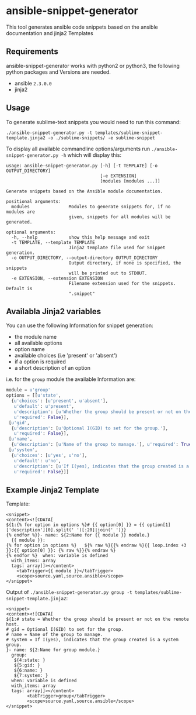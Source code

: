 # ansible-snippet-generator

This tool generates ansible code snippets based on the ansible documentation and jinja2 Templates

## Requirements

ansible-snippet-generator works with python2 or python3, the following python packages and Versions are needed.
- ansible `2.3.0.0`
- jinja2 

## Usage

To generate sublime-text snippets you would need to run this command:

`./ansible-snippet-generator.py -t templates/sublime-snippet-template.jinja2 -o ./sublime-snippets/ -e sublime-snippet`

To display all available commandline options/arguments run `./ansible-snippet-generator.py -h` which will display this:

```
usage: ansible-snippet-generator.py [-h] [-t TEMPLATE] [-o OUTPUT_DIRECTORY]
                                    [-e EXTENSION]
                                    [modules [modules ...]]

Generate snippets based on the Ansible module documentation.

positional arguments:
  modules               Modules to generate snippets for, if no modules are
                        given, snippets for all modules will be generated.

optional arguments:
  -h, --help            show this help message and exit
  -t TEMPLATE, --template TEMPLATE
                        Jinja2 template file used for Snippet generation.
  -o OUTPUT_DIRECTORY, --output-directory OUTPUT_DIRECTORY
                        Output directory, if none is specified, the snippets
                        will be printed out to STDOUT.
  -e EXTENSION, --extension EXTENSION
                        Filename extension used for the snippets. Default is
                        ".snippet"

```

## Availabla Jinja2 variables

You can use the following Information for snippet generation:
 
- the module name
- all available options
- option name
- available choices (i.e 'present' or 'absent')
- if a option is required
- a short description of an option

i.e. for the `group` module the available Information are:

```python
module = u'group'
options = [[u'state',
  {u'choices': [u'present', u'absent'],
   u'default': u'present',
   u'description': [u'Whether the group should be present or not on the remote host.'],
   u'required': False}],
 [u'gid',
  {u'description': [u'Optional I(GID) to set for the group.'],
   u'required': False}],
 [u'name',
  {u'description': [u'Name of the group to manage.'], u'required': True}],
 [u'system',
  {u'choices': [u'yes', u'no'],
   u'default': u'no',
   u'description': [u'If I(yes), indicates that the group created is a system group.'],
   u'required': False}]]
```

## Example Jinja2 Template

Template:

```jinja2
<snippet>
<content><![CDATA[
${1:{% for option in options %}# {{ option[0] }} = {{ option[1]['description'][0].split(' ')[:20]|join(' ')}}
{% endfor %}}- name: ${2:Name for {{ module }} module.}
  {{ module }}:
{% for option in options %}   ${% raw %}{{% endraw %}{{ loop.index +3 }}:{{ option[0] }}: {% raw %}}{% endraw %}
{% endfor %}  when: variable is defined
  with_items: array
  tags: array]]></content>
	<tabTrigger>{{ module }}</tabTrigger>
	<scope>source.yaml,source.ansible</scope>
</snippet>
```

Output of `./ansible-snippet-generator.py group -t templates/sublime-snippet-template.jinja2`:

```
<snippet>
<content><![CDATA[
${1:# state = Whether the group should be present or not on the remote host.
# gid = Optional I(GID) to set for the group.
# name = Name of the group to manage.
# system = If I(yes), indicates that the group created is a system group.
}- name: ${2:Name for group module.}
  group:
   ${4:state: }
   ${5:gid: }
   ${6:name: }
   ${7:system: }
  when: variable is defined
  with_items: array
  tags: array]]></content>
        <tabTrigger>group</tabTrigger>
        <scope>source.yaml,source.ansible</scope>
</snippet>
```
